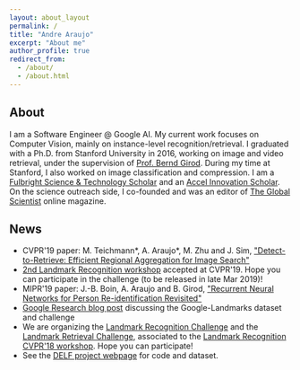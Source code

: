 ```yaml
---
layout: about_layout
permalink: /
title: "Andre Araujo"
excerpt: "About me"
author_profile: true
redirect_from: 
  - /about/
  - /about.html
---
```


## About

I am a Software Engineer @ Google AI.
My current work focuses on Computer Vision, mainly on instance-level recognition/retrieval.
I graduated with a Ph.D. from Stanford University in 2016, working on image and video retrieval, under the supervision of [Prof. Bernd Girod](http://www.stanford.edu/~bgirod).
During my time at Stanford, I also worked on image classification and compression.
I am a [Fulbright Science & Technology Scholar](http://fulbrightscienceandtech.org/) and an [Accel Innovation Scholar](http://stvp.stanford.edu/ais/).
On the science outreach side, I co-founded and was an editor of [The Global Scientist](https://theglobalscientist.com/) online magazine.

## News

* CVPR'19 paper: M. Teichmann*, A. Araujo*, M. Zhu and J. Sim, ["Detect-to-Retrieve: Efficient Regional Aggregation for Image Search"](https://arxiv.org/abs/1812.01584)
* [2nd Landmark Recognition workshop](https://landmarksworkshop.github.io/CVPRW2019/) accepted at CVPR'19. Hope you can participate in the challenge (to be released in late Mar 2019)!
* MIPR'19 paper: J.-B. Boin, A. Araujo and B. Girod, ["Recurrent Neural Networks for Person Re-identification Revisited"](https://arxiv.org/abs/1804.03281)
* [Google Research blog post](https://research.googleblog.com/2018/03/google-landmarks-new-dataset-and.html) discussing the Google-Landmarks dataset and challenge
* We are organizing the [Landmark Recognition Challenge](https://www.kaggle.com/c/landmark-recognition-challenge) and the [Landmark Retrieval Challenge](https://www.kaggle.com/c/landmark-retrieval-challenge), associated to the [Landmark Recognition CVPR'18 workshop](https://landmarkscvprw18.github.io). Hope you can participate!
* See the [DELF project webpage](https://github.com/tensorflow/models/tree/master/research/delf) for code and dataset.